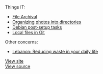 Things IT:

* [File Archival](entries/my-archive.md)
* [Organizing photos into directories](https://gist.github.com/rolfen/244c691660839c27941cd371683039ba)
* [Debian post-setup tasks](entries/setting-up-debian.md)
* [Local files in Git](entries/local-config-git-php.md)

Other concerns:

* [Lebanon: Reducing waste in your daily life](entries/recycling-in-lebanon.md)

[View site](https://rolfen.github.io/notes/)   
[View source](https://github.com/rolfen/notes)   

